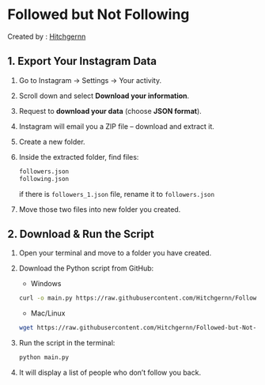 # Followed but Not Following  

Created by : [Hitchgernn](https://www.instagram.com/hitchgernn)
## 1. Export Your Instagram Data
1. Go to Instagram → Settings → Your activity.
2. Scroll down and select **Download your information**.
3. Request to **download your data** (choose **JSON format**).
4. Instagram will email you a ZIP file – download and extract it.
5. Create a new folder.
6. Inside the extracted folder, find files:

   ```sh
   followers.json
   following.json
   ```
   if there is `followers_1.json` file, rename it to `followers.json`
7. Move those two files into new folder you created.

## 2. Download & Run the Script
1. Open your terminal and move to a folder you have created.
2. Download the Python script from GitHub:
   - Windows

   ```sh
   curl -o main.py https://raw.githubusercontent.com/Hitchgernn/Followed-but-Not-Following/main/main.py
   ```
   - Mac/Linux

   ```sh
   wget https://raw.githubusercontent.com/Hitchgernn/Followed-but-Not-Following/main/main.py
   ```
3. Run the script in the terminal:

   ```sh
   python main.py
   ```
4. It will display a list of people who don’t follow you back.


